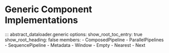 # Generic Component Implementations

::: abstract_dataloader.generic
    options:
        show_root_toc_entry: true
        show_root_heading: false
        members:
        - ComposedPipeline
        - ParallelPipelines
        - SequencePipeline
        - Metadata
        - Window
        - Empty
        - Nearest
        - Next
